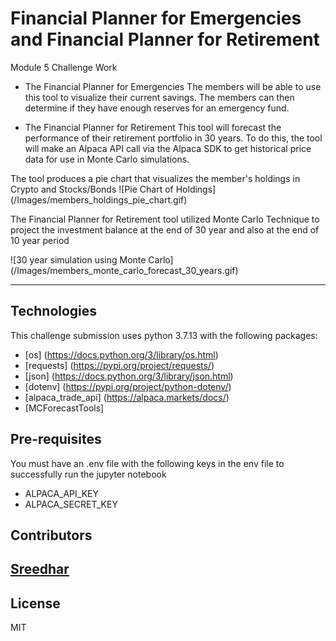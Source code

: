 # Financial Planner for Emergencies and Financial Planner for Retirement
Module 5 Challenge Work

* The Financial Planner for Emergencies 
The members will be able to use this tool to visualize their current savings. 
The members can then determine if they have enough reserves for an emergency fund.

* The Financial Planner for Retirement
This tool will forecast the performance of their retirement portfolio in 30 years. 
To do this, the tool will make an Alpaca API call via the Alpaca SDK to get historical price data for use in Monte Carlo simulations.

The tool produces a pie chart that visualizes the member's holdings in Crypto and Stocks/Bonds
![Pie Chart of Holdings] (/Images/members_holdings_pie_chart.gif)

The Financial Planner for Retirement tool utilized Monte Carlo Technique to project the investment balance
at the end of 30 year and also at the end of 10 year period

![30 year simulation using Monte Carlo] (/Images/members_monte_carlo_forecast_30_years.gif)


---
## Technologies

This challenge submission uses python 3.7.13 with the following packages:
* [os] (https://docs.python.org/3/library/os.html)
* [requests] (https://pypi.org/project/requests/)
* [json] (https://docs.python.org/3/library/json.html)
* [dotenv] (https://pypi.org/project/python-dotenv/)
* [alpaca_trade_api] (https://alpaca.markets/docs/)
* [MCForecastTools] 

## Pre-requisites
You must have an .env file with the following keys in the env file to successfully run the jupyter notebook

* ALPACA_API_KEY
* ALPACA_SECRET_KEY

## Contributors

[Sreedhar](j_sreedhar@yahoo.com)
---

## License

MIT
